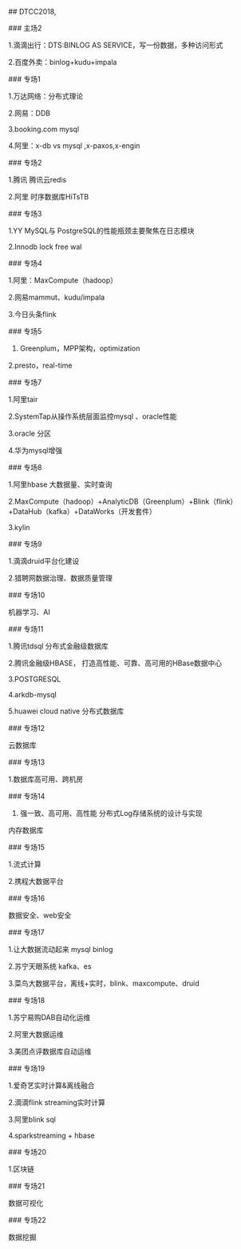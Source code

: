 \#\# DTCC2018,

\#\#\# 主场2

1.滴滴出行：DTS:BINLOG AS SERVICE，写一份数据，多种访问形式

2.百度外卖：binlog+kudu+impala

\#\#\# 专场1

1.万达网络：分布式理论

2.网易：DDB

3.booking.com mysql

4.阿里：x-db vs mysql ,x-paxos,x-engin

\#\#\# 专场2

1.腾讯 腾讯云redis

2.阿里 时序数据库HiTsTB

\#\#\# 专场3

1.YY MySQL与 PostgreSQL的性能瓶颈主要聚焦在日志模块

2.Innodb lock free wal

\#\#\# 专场4

1.阿里：MaxCompute（hadoop）

2.网易mammut、kudu/impala

3.今日头条flink

\#\#\# 专场5

1. Greenplum，MPP架构，optimization

2.presto，real-time

\#\#\# 专场7

1.阿里tair

2.SystemTap从操作系统层面监控mysql 、oracle性能

3.oracle 分区

4.华为mysql增强

\#\#\# 专场8

1.阿里hbase 大数据量、实时查询

2.MaxCompute（hadoop）+AnalyticDB（Greenplum）+Blink（flink）+DataHub（kafka）+DataWorks（开发套件）

3.kylin

\#\#\# 专场9

1.滴滴druid平台化建设

2.猎聘网数据治理、数据质量管理

\#\#\# 专场10

机器学习、AI

\#\#\# 专场11

1.腾讯tdsql 分布式金融级数据库

2.腾讯金融级HBASE， 打造高性能、可靠、高可用的HBase数据中心	

3.POSTGRESQL

4.arkdb-mysql

5.huawei cloud native 分布式数据库

\#\#\# 专场12

云数据库

\#\#\# 专场13

1.数据库高可用、跨机房

\#\#\# 专场14

1. 强一致、高可用、高性能 分布式Log存储系统的设计与实现

内存数据库

\#\#\# 专场15

1.流式计算

2.携程大数据平台

\#\#\# 专场16

数据安全、web安全

\#\#\# 专场17

1.让大数据流动起来 mysql binlog

2.苏宁天眼系统 kafka、es

3.菜鸟大数据平台，离线+实时，blink、maxcompute、druid

\#\#\# 专场18

1.苏宁易购DAB自动化运维

2.阿里大数据运维

3.美团点评数据库自动运维

\#\#\# 专场19

1.爱奇艺实时计算&离线融合

2.滴滴flink streaming实时计算

3.阿里blink sql

4.sparkstreaming + hbase

\#\#\# 专场20

1.区块链

\#\#\# 专场21

数据可视化

\#\#\# 专场22

数据挖掘

